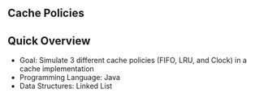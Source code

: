 ## Cache Policies

## Quick Overview
- Goal: Simulate 3 different cache policies (FIFO, LRU, and Clock) in a cache implementation
- Programming Language: Java
- Data Structures: Linked List
